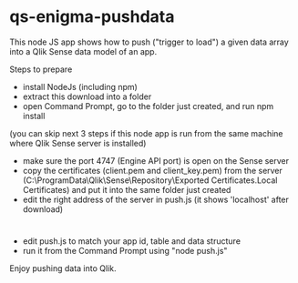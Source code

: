 # qs-enigma-pushdata

This node JS app shows how to push ("trigger to load") a given data array into a Qlik Sense data model of an app.

Steps to prepare
 * install NodeJs (including npm)
 * extract this download into a folder
 * open Command Prompt, go to the folder just created, and run npm install 

(you can skip next 3 steps if this node app is run from the same machine where Qlik Sense server is installed)
 * make sure the port 4747 (Engine API port) is open on the Sense server 
 * copy the certificates (client.pem and client_key.pem) from the server (C:\ProgramData\Qlik\Sense\Repository\Exported Certificates\.Local Certificates) and put it into the same folder just created
 * edit the right address of the server in push.js (it shows 'localhost' after download)
# 
 * edit push.js to match your app id, table and data structure
 * run it from the Command Prompt using "node push.js"

Enjoy pushing data into Qlik.
